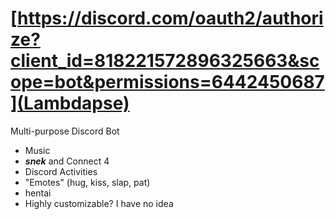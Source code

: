 # [https://discord.com/oauth2/authorize?client_id=818221572896325663&scope=bot&permissions=6442450687](Lambdapse)
Multi-purpose Discord Bot
- Music
- ***snek*** and Connect 4
- Discord Activities
- "Emotes" (hug, kiss, slap, pat)
- hentai
- Highly customizable? I have no idea
